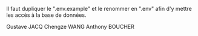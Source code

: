 Il faut dupliquer le ".env.example" et le renommer en ".env" afin d'y mettre les accès à la base de données.

Gustave JACQ
Chengze WANG
Anthony BOUCHER
